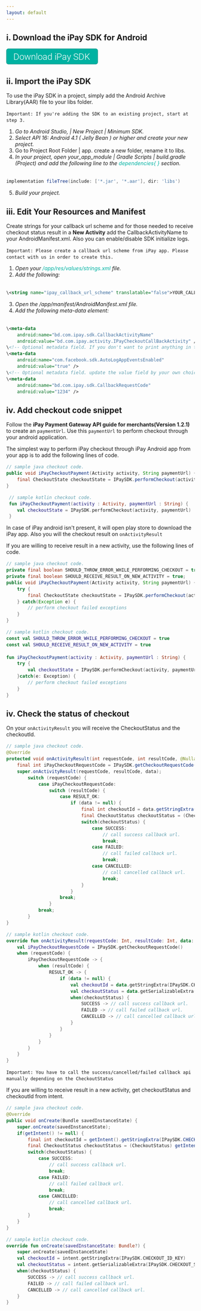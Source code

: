 ```yaml
---
layout: default
---
```


## i. Download the iPay SDK for Android

[![Download SDK](./assets/img/button_download-ipay-sdk.png)](./assets/downloads/ipay-sdk-release-1.0.0.154086648274.aar)

## ii. Import the iPay SDK

To use the iPay SDK in a project, simply add the Android Archive Library(AAR) file to your libs folder.

`Important: If you're adding the SDK to an existing project, start at step 3.`

1.  _Go to Android Studio, \| New Project \| Minimum SDK._
2.  _Select API 16: Android 4.1 ( Jelly Bean ) or higher and create your new project._
3. Go to Project Root Folder \| app. create a new folder, rename it to libs.
4.  _In your project, open your_app_module \| Gradle Scripts \| build.gradle (Project) and add the following line to the <span style="color:#00B2A2">dependencies{ }</span> section._
<br/><br/>
```groovy
implementation fileTree(include: ['*.jar', '*.aar'], dir: 'libs')
```
5.  _Build your project._


## iii. Edit Your Resources and Manifest

Create strings for your callback url scheme and for those needed to receive checkout status result in a **New Activity** add the CallbackActivityName to your AndroidManifest.xml. Also you can enable/disable SDK initialize logs.

`Important: Please create a callback url scheme from iPay app. Please contact with us in order to create this.`

1.  _Open your <span style="color:#00B2A2">/app/res/values/strings.xml</span> file._
2.   _Add the following:_
<br/><br/>
```xml
\<string name="ipay_callback_url_scheme" translatable="false">YOUR_CALLBACK_CODE_FROM_IPAY_APP</string>
```
3. _Open the /app/manifest/AndroidManifest.xml file._
4. _Add the following meta-data element:_
<br/><br/>
```xml
\<meta-data
    android:name="bd.com.ipay.sdk.CallbackActivityName"
    android:value="bd.com.ipay.activity.IPayCheckoutCallBackActivity" />
\<!-- Optional metadata field. If you don't want to print anything in the log, use false as value.-->
\<meta-data
    android:name="com.facebook.sdk.AutoLogAppEventsEnabled"
    android:value="true" />
\<!-- Optional metadata field. update the value field by your own choice. Use this value to receive request result from onActivityResult-->
\<meta-data
    android:name="bd.com.ipay.sdk.CallbackRequestCode"
    android:value="1234" />
```

## iv. Add checkout code snippet


Follow the **iPay Payment Gateway API guide for merchants(Version 1.2.1)** to create an `paymentUrl`. Use this `paymentUrl` to perform checkout through your android application.

The simplest way to perform iPay checkout through iPay Android app from your app is to add the following lines of code.
```java
// sample java checkout code.
public void iPayCheckoutPayment(Activity activity, String paymentUrl) {
    final CheckoutState checkoutState = IPaySDK.performCheckout(activity, paymentUrl);
}
```
```kotlin
 // sample kotlin checkout code.
 fun iPayCheckoutPayment(activity : Activity, paymentUrl : String) {
    val checkoutState = IPaySDK.performCheckout(activity, paymentUrl)  
 }
```

In case of iPay android isn't present, it will open play store to download the iPay app. Also you will the checkout result on `onActivityResult`

If you are willing to receive result in a new activity, use the following lines of code.

```java
// sample java checkout code.
private final boolean SHOULD_THROW_ERROR_WHILE_PERFORMING_CHECKOUT = true;
private final boolean SHOULD_RECEIVE_RESULT_ON_NEW_ACTIVITY = true;
public void iPayCheckoutPayment(Activity activity, String paymentUrl) {
    try {
        final CheckoutState checkoutState = IPaySDK.performCheckout(activity, paymentUrl, SHOULD_THROW_ERROR_WHILE_PERFORMING_CHECKOUT,SHOULD_RECEIVE_RESULT_ON_NEW_ACTIVITY);
    } catch(Exception e) {
        // perform checkout failed exceptions
    }
}
```

```kotlin
// sample kotlin checkout code.
const val SHOULD_THROW_ERROR_WHILE_PERFORMING_CHECKOUT = true
const val SHOULD_RECEIVE_RESULT_ON_NEW_ACTIVITY = true

fun iPayCheckoutPayment(activity : Activity, paymentUrl : String) {
    try {
        val checkoutState = IPaySDK.performCheckout(activity, paymentUrl, SHOULD_THROW_ERROR_WHILE_PERFORMING_CHECKOUT, SHOULD_RECEIVE_RESULT_ON_NEW_ACTIVITY) 
    }catch(e: Exception) {
        // perform checkout failed exceptions
    }
}
```

## iv. Check the status of checkout

On your `onActivityResult` you will receive the CheckoutStatus and the checkoutId.

```java
// sample java checkout code.
@Override
protected void onActivityResult(int requestCode, int resultCode, @Nullable Intent data) {
    final int iPayCheckoutRequestCode = IPaySDK.getCheckoutRequestCode();
    super.onActivityResult(requestCode, resultCode, data);
		switch (requestCode) {
			case iPayCheckoutRequestCode:
				switch (resultCode) {
					case RESULT_OK:
					    if (data != null) {
					        final int checkoutId = data.getStringExtra(IPaySDK.CHECKOUT_ID_KEY);
					        final CheckoutStatus checkoutStatus = (CheckoutStatus) data.getSerializableExtra(IPaySDK.CHECKOUT_STATUS_KEY);
					        switch(checkoutStatus) {
					            case SUCCESS:
					                // call success callback url.
					                break;
					            case FAILED:
					                // call failed callback url.
					                break;
					            case CANCELLED:
					                // call cancelled callback url.
					                break;					                
					        }
					    }
					break;
				}
			break;
		}
}
```

```kotlin
// sample kotlin checkout code.
override fun onActivityResult(requestCode: Int, resultCode: Int, data: Intent?) {
    val iPayCheckoutRequestCode = IPaySDK.getCheckoutRequestCode()
    when (requestCode) {
        iPayCheckoutRequestCode -> {
            when (resultCode) {
                RESULT_OK -> {
                    if (data != null) {
                        val checkoutId = data.getStringExtra(IPaySDK.CHECKOUT_ID_KEY)
                        val checkoutStatus = data.getSerializableExtra(IPaySDK.CHECKOUT_STATUS_KEY)  as CheckoutStatus
                        when(checkoutStatus) {
                            SUCCESS -> // call success callback url.
                            FAILED -> // call failed callback url.
                            CANCELLED -> // call cancelled callback url.
                        }                  
                    }
                }                
            }
        }
    }
}
```

`Important: You have to call the success/cancelled/failed callback api manually depending on the CheckoutStatus`

If you are willing to receive result in a new activity, get checkoutStatus and checkoutId from intent.

```java
// sample java checkout code.
@Override
public void onCreate(Bundle savedInstanceState) {
    super.onCreate(savedInstanceState);
    if(getIntent() != null) {
        final int checkoutId = getIntent().getStringExtra(IPaySDK.CHECKOUT_ID_KEY);
        final CheckoutStatus checkoutStatus = (CheckoutStatus) getIntent().getSerializableExtra(IPaySDK.CHECKOUT_STATUS_KEY);
        switch(checkoutStatus) {
            case SUCCESS:
                // call success callback url.
                break;
            case FAILED:
                // call failed callback url.
                break;
            case CANCELLED:
                // call cancelled callback url.
                break;					                
        }
    }
}
```

```kotlin
// sample kotlin checkout code.
override fun onCreate(savedInstanceState: Bundle?) {
    super.onCreate(savedInstanceState)
    val checkoutId = intent.getStringExtra(IPaySDK.CHECKOUT_ID_KEY)
    val checkoutStatus = intent.getSerializableExtra(IPaySDK.CHECKOUT_STATUS_KEY) as CheckoutStatus
    when(checkoutStatus) {
        SUCCESS -> // call success callback url.
        FAILED -> // call failed callback url.
        CANCELLED -> // call cancelled callback url.
    }
}
```

